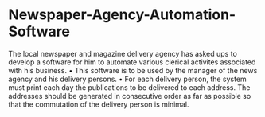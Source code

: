 # Newspaper-Agency-Automation-Software

The local newspaper and magazine delivery agency has asked ups to develop a software for him to automate various clerical activites associated with his business.
•  This software is to be used by the manager of the news agency and his delivery persons.
•  For each delivery person, the system must print each day the publications to be delivered to each address. The addresses should be generated in consecutive order as far as possible so that the commutation of the delivery person is minimal.

